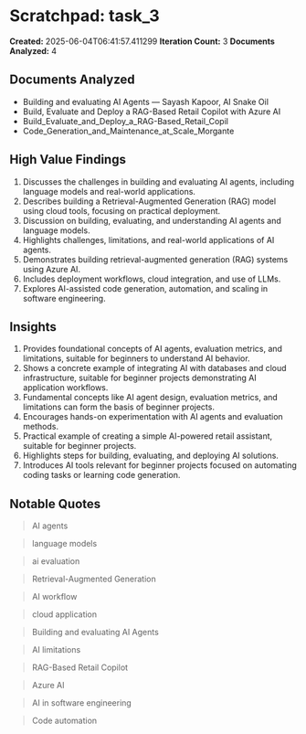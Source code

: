 # Scratchpad: task_3

**Created:** 2025-06-04T06:41:57.411299
**Iteration Count:** 3
**Documents Analyzed:** 4

## Documents Analyzed
- Building and evaluating AI Agents — Sayash Kapoor, AI Snake Oil
- Build, Evaluate and Deploy a RAG-Based Retail Copilot with Azure AI
- Build_Evaluate_and_Deploy_a_RAG-Based_Retail_Copil
- Code_Generation_and_Maintenance_at_Scale_Morgante

## High Value Findings
1. Discusses the challenges in building and evaluating AI agents, including language models and real-world applications.
2. Describes building a Retrieval-Augmented Generation (RAG) model using cloud tools, focusing on practical deployment.
3. Discussion on building, evaluating, and understanding AI agents and language models.
4. Highlights challenges, limitations, and real-world applications of AI agents.
5. Demonstrates building retrieval-augmented generation (RAG) systems using Azure AI.
6. Includes deployment workflows, cloud integration, and use of LLMs.
7. Explores AI-assisted code generation, automation, and scaling in software engineering.

## Insights
1. Provides foundational concepts of AI agents, evaluation metrics, and limitations, suitable for beginners to understand AI behavior.
2. Shows a concrete example of integrating AI with databases and cloud infrastructure, suitable for beginner projects demonstrating AI application workflows.
3. Fundamental concepts like AI agent design, evaluation metrics, and limitations can form the basis of beginner projects.
4. Encourages hands-on experimentation with AI agents and evaluation methods.
5. Practical example of creating a simple AI-powered retail assistant, suitable for beginner projects.
6. Highlights steps for building, evaluating, and deploying AI solutions.
7. Introduces AI tools relevant for beginner projects focused on automating coding tasks or learning code generation.

## Notable Quotes
> AI agents

> language models

> ai evaluation

> Retrieval-Augmented Generation

> AI workflow

> cloud application

> Building and evaluating AI Agents

> AI limitations

> RAG-Based Retail Copilot

> Azure AI

> AI in software engineering

> Code automation

